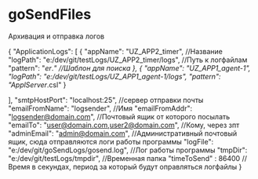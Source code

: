 # goSendFiles

Архивация и отправка логов

{
  "ApplicationLogs": [
    {
      "appName": "UZ_APP2_timer", //Название
      "logPath": "e:/dev/git/testLogs/UZ_APP2_timer/logs", //Путь к логфайлам
      "pattern": "*er*.*" //Шаблон для поиска
    },
    {
      "appName": "UZ_APP1_agent-1",
      "logPath": "e:/dev/git/testLogs/UZ_APP1_agent-1/logs",
      "pattern": "ApplServer*.csl"
    }

  ],
  "smtpHostPort": "localhost:25", //сервер отправки почты
  "emailFromName": "logsender", //Имя
  "emailFromAddr": "logsender@domain.com", //Почтовый ящик от которого посылать
  "emailTo": "user@domain.com,user2@domain.com", //Кому, через зпт
  "adminEmail": "admin@domain.com", //Административный почтовый ящик, сюда отправляются логи работы программы
  "logFile": "e:/dev/git/goSendLogs/gosend.log", //Лог работы программы
  "tmpDir": "e:/dev/git/testLogs/tmpdir", //Временная папка
  "timeToSend" : 86400 //Время в секундах, период за который будут оправляться логфайлы
}